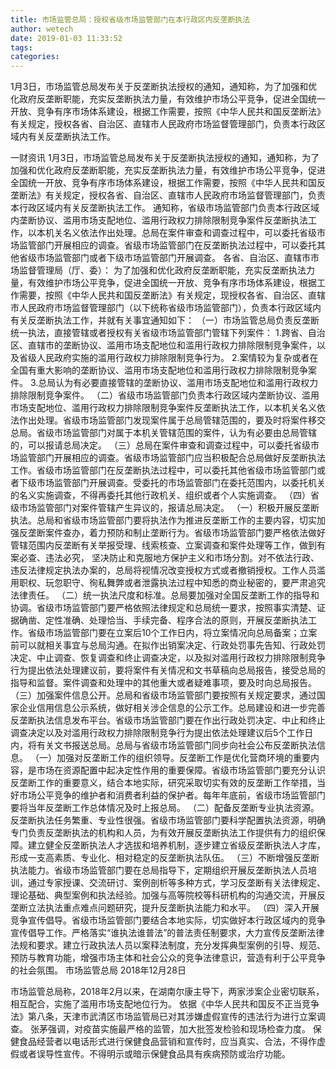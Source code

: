 ```yaml
---
title: 市场监管总局：授权省级市场监管部门在本行政区内反垄断执法
author: wetech
date: 2019-01-03 11:33:52
tags: 
categories: 
---
```

1月3日，市场监管总局发布关于反垄断执法授权的通知，通知称，为了加强和优化政府反垄断职能，充实反垄断执法力量，有效维护市场公平竞争，促进全国统一开放、竞争有序市场体系建设，根据工作需要，按照《中华人民共和国反垄断法》有关规定，授权各省、自治区、直辖市人民政府市场监督管理部门，负责本行政区域内有关反垄断执法工作。
<!-- more -->
一财资讯
1月3日，市场监管总局发布关于反垄断执法授权的通知，通知称，为了加强和优化政府反垄断职能，充实反垄断执法力量，有效维护市场公平竞争，促进全国统一开放、竞争有序市场体系建设，根据工作需要，按照《中华人民共和国反垄断法》有关规定，授权各省、自治区、直辖市人民政府市场监督管理部门，负责本行政区域内有关反垄断执法工作。
通知称，省级市场监管部门负责本行政区域内垄断协议、滥用市场支配地位、滥用行政权力排除限制竞争案件反垄断执法工作，以本机关名义依法作出处理。总局在案件审查和调查过程中，可以委托省级市场监管部门开展相应的调查。省级市场监管部门在反垄断执法过程中，可以委托其他省级市场监管部门或者下级市场监管部门开展调查。
各省、自治区、直辖市市场监督管理局（厅、委）：
为了加强和优化政府反垄断职能，充实反垄断执法力量，有效维护市场公平竞争，促进全国统一开放、竞争有序市场体系建设，根据工作需要，按照《中华人民共和国反垄断法》有关规定，现授权各省、自治区、直辖市人民政府市场监督管理部门（以下统称省级市场监管部门），负责本行政区域内有关反垄断执法工作，并就有关事宜通知如下：
（一）市场监管总局负责反垄断统一执法，直接管辖或者授权有关省级市场监管部门管辖下列案件：
1.跨省、自治区、直辖市的垄断协议、滥用市场支配地位和滥用行政权力排除限制竞争案件，以及省级人民政府实施的滥用行政权力排除限制竞争行为。
2.案情较为复杂或者在全国有重大影响的垄断协议、滥用市场支配地位和滥用行政权力排除限制竞争案件。
3.总局认为有必要直接管辖的垄断协议、滥用市场支配地位和滥用行政权力排除限制竞争案件。
（二）省级市场监管部门负责本行政区域内垄断协议、滥用市场支配地位、滥用行政权力排除限制竞争案件反垄断执法工作，以本机关名义依法作出处理。省级市场监管部门发现案件属于总局管辖范围的，要及时将案件移交总局。省级市场监管部门对属于本机关管辖范围的案件，认为有必要由总局管辖的，可以报请总局决定。
（三）总局在案件审查和调查过程中，可以委托省级市场监管部门开展相应的调查。省级市场监管部门应当积极配合总局做好反垄断执法工作。省级市场监管部门在反垄断执法过程中，可以委托其他省级市场监管部门或者下级市场监管部门开展调查。受委托的市场监管部门在委托范围内，以委托机关的名义实施调查，不得再委托其他行政机关、组织或者个人实施调查。
（四）省级市场监管部门对案件管辖产生异议的，报请总局决定。
（一）积极开展反垄断执法。总局和省级市场监管部门要将执法作为推进反垄断工作的主要内容，切实加强反垄断案件查办，着力预防和制止垄断行为。省级市场监管部门要严格依法做好管辖范围内反垄断有关举报受理、线索核查、立案调查和案件处理等工作，做到有案必查、违法必究， 坚决防止和克服地方保护主义和市场分割。对不依法行政、违反法律规定执法办案的，总局将视情况改变授权方式或者撤销授权。工作人员滥用职权、玩忽职守、徇私舞弊或者泄露执法过程中知悉的商业秘密的，要严肃追究法律责任。
（二）统一执法尺度和标准。总局要加强对全国反垄断工作的指导和协调。省级市场监管部门要严格依照法律规定和总局统一要求，按照事实清楚、证据确凿、定性准确、处理恰当、手续完备、程序合法的原则，开展反垄断执法工作。省级市场监管部门要在立案后10个工作日内，将立案情况向总局备案；立案前可以就相关事宜与总局沟通。在拟作出销案决定、行政处罚事先告知、行政处罚决定、中止调查、恢复调查和终止调查决定，以及拟对滥用行政权力排除限制竞争行为提出依法处理建议前，要将案件有关情况和文书草稿向总局报告，接受总局的指导和监督。案件调查和处理中的其他重大或者疑难事项，要及时向总局报告。
（三）加强案件信息公开。总局和省级市场监管部门要按照有关规定要求，通过国家企业信用信息公示系统，做好相关涉企信息的公示工作。总局建设和进一步完善反垄断执法信息发布平台。省级市场监管部门要在作出行政处罚决定、中止和终止调查决定以及对滥用行政权力排除限制竞争行为提出依法处理建议后5个工作日内，将有关文书报送总局。总局与省级市场监管部门同步向社会公布反垄断执法信息。
（一）加强对反垄断工作的组织领导。反垄断工作是优化营商环境的重要内容，是市场在资源配置中起决定性作用的重要保障。省级市场监管部门要充分认识反垄断工作的重要意义，结合本地实际，研究采取切实有效的反垄断工作举措，当好市场公平竞争的维护者和消费者利益的保护者。每年年底前，省级市场监管部门要将当年反垄断工作总体情况及时上报总局。
（二）配备反垄断专业执法资源。反垄断执法任务繁重、专业性很强。省级市场监管部门要科学配置执法资源，明确专门负责反垄断执法的机构和人员，为有效开展反垄断执法工作提供有力的组织保障。建立健全反垄断执法人才选拔和培养机制，逐步建立省级反垄断执法人才库，形成一支高素质、专业化、相对稳定的反垄断执法队伍。
（三）不断增强反垄断执法能力。省级市场监管部门要在总局指导下，定期组织开展反垄断执法人员培训，通过专家授课、交流研讨、案例剖析等多种方式，学习反垄断有关法律规定、理论基础、典型案例和执法经验。加强与高等院校等科研机构的沟通交流，开展反垄断立法执法重点难点问题研究，提升反垄断执法能力和水平。
（四）深入开展竞争宣传倡导。省级市场监管部门要结合本地实际，切实做好本行政区域内的竞争宣传倡导工作。严格落实“谁执法谁普法”的普法责任制要求，大力宣传反垄断法律法规和要求。建立行政执法人员以案释法制度，充分发挥典型案例的引导、规范、预防与教育功能，增强市场主体和社会公众的竞争法律意识，营造有利于公平竞争的社会氛围。
市场监管总局
2018年12月28日
 
 
市场监管总局称，2018年2月以来，在湖南尔康主导下，两家涉案企业密切联系，相互配合，实施了滥用市场支配地位行为。
依据《中华人民共和国反不正当竞争法》第八条，天津市武清区市场监管局已对其涉嫌虚假宣传的违法行为进行立案调查。
张茅强调，对疫苗实施最严格的监管，加大批签发检验和现场检查力度。
保健食品经营者以电话形式进行保健食品营销和宣传时，应当真实、合法，不得作虚假或者误导性宣传。不得明示或暗示保健食品具有疾病预防或治疗功能。
